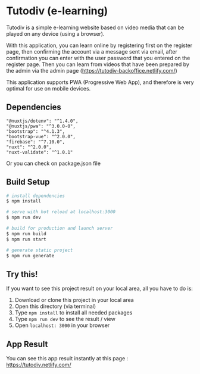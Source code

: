 # Tutodiv (e-learning)

Tutodiv is a simple e-learning website based on video media that can be played on any device (using a browser).

With this application, you can learn online by registering first on the register page, then confirming the account via a message sent via email, after confirmation you can enter with the user password that you entered on the register page. Then you can learn from videos that have been prepared by the admin via the admin page (https://tutodiv-backoffice.netlify.com/)

This application supports PWA (Progressive Web App), and therefore is very optimal for use on mobile devices.

## Dependencies
```
"@nuxtjs/dotenv": "^1.4.0",
"@nuxtjs/pwa": "^3.0.0-0",
"bootstrap": "^4.1.3",
"bootstrap-vue": "^2.0.0",
"firebase": "^7.10.0",
"nuxt": "^2.0.0",
"nuxt-validate": "^1.0.1"
```
Or you can check on package.json file

## Build Setup

``` bash
# install dependencies
$ npm install

# serve with hot reload at localhost:3000
$ npm run dev

# build for production and launch server
$ npm run build
$ npm run start

# generate static project
$ npm run generate
```

## Try this!
If you want to see this project result on your local area, all you have to do is:
1. Download or clone this project in your local area
2. Open this directory (via terminal)
3. Type `npm install` to install all needed packages
4. Type `npm run dev` to see the result / view
5. Open `localhost: 3000` in your browser

## App Result
You can see this app result instantly at this page : https://tutodiv.netlify.com/
